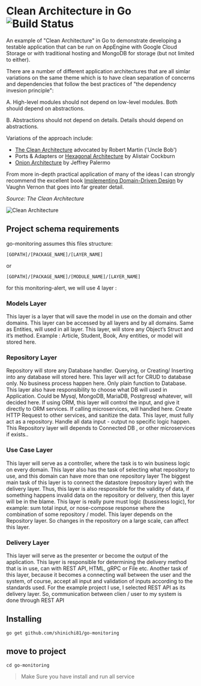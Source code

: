 # Clean Architecture in Go ![Build Status](https://travis-ci.org/prometheus/prometheus.svg)

An example of "Clean Architecture" in Go to demonstrate developing a testable
application that can be run on AppEngine with Google Cloud Storage or with
traditional hosting and MongoDB for storage (but not limited to either).

There are a number of different application architectures that are all simlar
variations on the same theme which is to have clean separation of concerns and
dependencies that follow the best practices of "the dependency invesion principle":

A. High-level modules should not depend on low-level modules. Both should depend on abstractions.

B. Abstractions should not depend on details. Details should depend on abstractions.

Variations of the approach include:

* [The Clean Architecture](https://blog.8thlight.com/uncle-bob/2012/08/13/the-clean-architecture.html) advocated by Robert Martin ('Uncle Bob')
* Ports & Adapters or [Hexagonal Architecture](http://alistair.cockburn.us/Hexagonal+architecture) by Alistair Cockburn
* [Onion Architecture](http://jeffreypalermo.com/blog/the-onion-architecture-part-1/) by Jeffrey Palermo

From more in-depth practical application of many of the ideas I can strongly
recommend the excellent book [Implementing Domain-Driven Design](http://www.amazon.com/Implementing-Domain-Driven-Design-Vaughn-Vernon/dp/0321834577)
by Vaughn Vernon that goes into far greater detail.

_Source: The Clean Architecture_

![Clean Architecture](docs/go-cleanarch.png)


## Project schema requirements

go-monitoring assumes this files structure:

    [GOPATH]/[PACKAGE_NAME]/[LAYER_NAME]

or

    [GOPATH]/[PACKAGE_NAME]/[MODULE_NAME]/[LAYER_NAME]


for this monitoring-alert, we will use 4 layer :

### Models Layer

This layer is a layer that will save the model in use on the domain and other domains.
This layer can be accessed by all layers and by all domains. Same as Entities, will used in all layer. This layer, will store any Object’s Struct and it’s method. 
Example : Article, Student, Book, Any entities, or model will stored here.

### Repository Layer
Repository will store any Database handler. Querying, or Creating/ Inserting into any database will stored here. This layer will act for CRUD to database only. No business process happen here. Only plain function to Database.
This layer also have responsibility to choose what DB will used in Application. Could be Mysql, MongoDB, MariaDB, Postgresql whatever, will decided here.
If using ORM, this layer will control the input, and give it directly to ORM services.
If calling microservices, will handled here. Create HTTP Request to other services, and sanitize the data. This layer, must fully act as a repository. Handle all data input - output no specific logic happen.
This Repository layer will depends to Connected DB , or other microservices if exists..

### Use Case Layer
This layer will serve as a controller, where the task is to win business logic on every domain.
This layer also has the task of selecting what repository to use, and this domain can have more than one repository layer
The biggest main task of this layer is to connect the datastore (repository layer) with the delivery layer.
Thus, this layer is also responsible for the validity of data, if something happens invalid data on the repository or delivery,
then this layer will be in the blame.
This layer is really pure must logic (bussiness logic), for example: sum total input,
or nose-compose response where the combination of some repository / model.
This layer depends on the Repository layer. So changes in the repository on a large scale, can affect this layer.

### Delivery Layer
This layer will serve as the presenter or become the output of the application.
This layer is responsible for determining the delivery method that is in use, can with REST API, HTML, gRPC or File etc.
Another task of this layer, because it becomes a connecting wall between the user and the system,
of course, accept all input and validation of inputs according to the standards used.
For the example project I use, I selected REST API as its delivery layer.
So, communication between clien / user to my system is done through REST API


## Installing

    go get github.com/shinichi81/go-monitoring

## move to project

    cd go-monitoring






> Make Sure you have install and run all service

